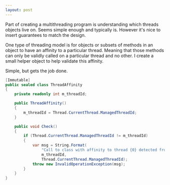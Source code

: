 ```yaml
---
layout: post
---
```

Part of creating a multithreading program is understanding which threads objects live on. Seems simple enough and typically is. However it's nice to insert guarantees to match the design.

One type of threading model is for objects or subsets of methods in an object to have an affinity to a particular thread. Meaning that those methods can only be validly called on a particular thread and no other. I create a small helper object to help validate this affinity.

Simple, but gets the job done.

``` csharp
[Immutable]
public sealed class ThreadAffinity
{
    private readonly int m_threadId;

    public ThreadAffinity()
    {
        m_threadId = Thread.CurrentThread.ManagedThreadId;
    }

    public void Check()
    {
        if (Thread.CurrentThread.ManagedThreadId != m_threadId)
        {
            var msg = String.Format(
                "Call to class with affinity to thread {0} detected from thread {1}.",
                m_threadId,
                Thread.CurrentThread.ManagedThreadId);
            throw new InvalidOperationException(msg);
        }
    }
}
```

